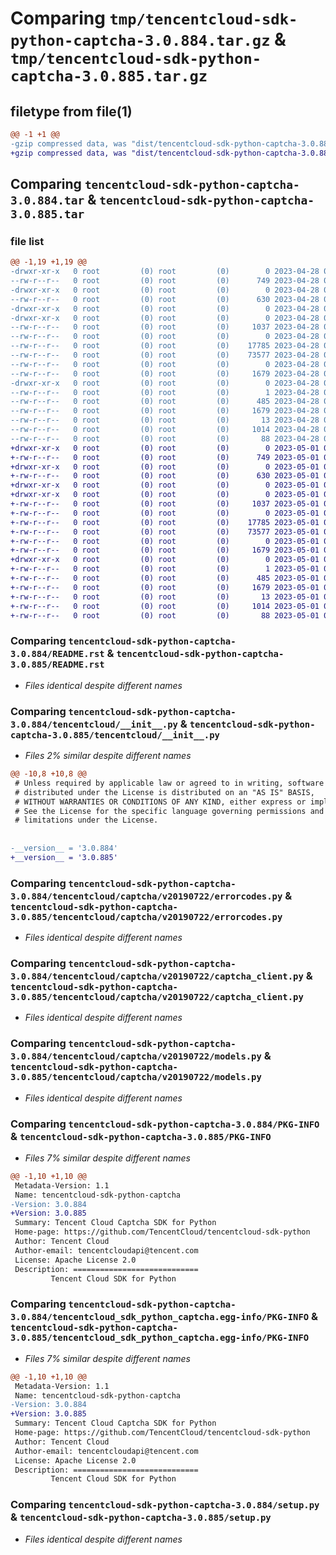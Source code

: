 # Comparing `tmp/tencentcloud-sdk-python-captcha-3.0.884.tar.gz` & `tmp/tencentcloud-sdk-python-captcha-3.0.885.tar.gz`

## filetype from file(1)

```diff
@@ -1 +1 @@
-gzip compressed data, was "dist/tencentcloud-sdk-python-captcha-3.0.884.tar", last modified: Fri Apr 28 02:06:51 2023, max compression
+gzip compressed data, was "dist/tencentcloud-sdk-python-captcha-3.0.885.tar", last modified: Mon May  1 00:30:07 2023, max compression
```

## Comparing `tencentcloud-sdk-python-captcha-3.0.884.tar` & `tencentcloud-sdk-python-captcha-3.0.885.tar`

### file list

```diff
@@ -1,19 +1,19 @@
-drwxr-xr-x   0 root         (0) root         (0)        0 2023-04-28 02:06:51.000000 tencentcloud-sdk-python-captcha-3.0.884/
--rw-r--r--   0 root         (0) root         (0)      749 2023-04-28 02:06:51.000000 tencentcloud-sdk-python-captcha-3.0.884/README.rst
-drwxr-xr-x   0 root         (0) root         (0)        0 2023-04-28 02:06:51.000000 tencentcloud-sdk-python-captcha-3.0.884/tencentcloud/
--rw-r--r--   0 root         (0) root         (0)      630 2023-04-28 02:06:51.000000 tencentcloud-sdk-python-captcha-3.0.884/tencentcloud/__init__.py
-drwxr-xr-x   0 root         (0) root         (0)        0 2023-04-28 02:06:51.000000 tencentcloud-sdk-python-captcha-3.0.884/tencentcloud/captcha/
-drwxr-xr-x   0 root         (0) root         (0)        0 2023-04-28 02:06:51.000000 tencentcloud-sdk-python-captcha-3.0.884/tencentcloud/captcha/v20190722/
--rw-r--r--   0 root         (0) root         (0)     1037 2023-04-28 02:06:51.000000 tencentcloud-sdk-python-captcha-3.0.884/tencentcloud/captcha/v20190722/errorcodes.py
--rw-r--r--   0 root         (0) root         (0)        0 2023-04-28 02:06:51.000000 tencentcloud-sdk-python-captcha-3.0.884/tencentcloud/captcha/v20190722/__init__.py
--rw-r--r--   0 root         (0) root         (0)    17785 2023-04-28 02:06:51.000000 tencentcloud-sdk-python-captcha-3.0.884/tencentcloud/captcha/v20190722/captcha_client.py
--rw-r--r--   0 root         (0) root         (0)    73577 2023-04-28 02:06:51.000000 tencentcloud-sdk-python-captcha-3.0.884/tencentcloud/captcha/v20190722/models.py
--rw-r--r--   0 root         (0) root         (0)        0 2023-04-28 02:06:51.000000 tencentcloud-sdk-python-captcha-3.0.884/tencentcloud/captcha/__init__.py
--rw-r--r--   0 root         (0) root         (0)     1679 2023-04-28 02:06:51.000000 tencentcloud-sdk-python-captcha-3.0.884/PKG-INFO
-drwxr-xr-x   0 root         (0) root         (0)        0 2023-04-28 02:06:51.000000 tencentcloud-sdk-python-captcha-3.0.884/tencentcloud_sdk_python_captcha.egg-info/
--rw-r--r--   0 root         (0) root         (0)        1 2023-04-28 02:06:51.000000 tencentcloud-sdk-python-captcha-3.0.884/tencentcloud_sdk_python_captcha.egg-info/dependency_links.txt
--rw-r--r--   0 root         (0) root         (0)      485 2023-04-28 02:06:51.000000 tencentcloud-sdk-python-captcha-3.0.884/tencentcloud_sdk_python_captcha.egg-info/SOURCES.txt
--rw-r--r--   0 root         (0) root         (0)     1679 2023-04-28 02:06:51.000000 tencentcloud-sdk-python-captcha-3.0.884/tencentcloud_sdk_python_captcha.egg-info/PKG-INFO
--rw-r--r--   0 root         (0) root         (0)       13 2023-04-28 02:06:51.000000 tencentcloud-sdk-python-captcha-3.0.884/tencentcloud_sdk_python_captcha.egg-info/top_level.txt
--rw-r--r--   0 root         (0) root         (0)     1014 2023-04-28 02:06:51.000000 tencentcloud-sdk-python-captcha-3.0.884/setup.py
--rw-r--r--   0 root         (0) root         (0)       88 2023-04-28 02:06:51.000000 tencentcloud-sdk-python-captcha-3.0.884/setup.cfg
+drwxr-xr-x   0 root         (0) root         (0)        0 2023-05-01 00:30:07.000000 tencentcloud-sdk-python-captcha-3.0.885/
+-rw-r--r--   0 root         (0) root         (0)      749 2023-05-01 00:30:06.000000 tencentcloud-sdk-python-captcha-3.0.885/README.rst
+drwxr-xr-x   0 root         (0) root         (0)        0 2023-05-01 00:30:07.000000 tencentcloud-sdk-python-captcha-3.0.885/tencentcloud/
+-rw-r--r--   0 root         (0) root         (0)      630 2023-05-01 00:30:06.000000 tencentcloud-sdk-python-captcha-3.0.885/tencentcloud/__init__.py
+drwxr-xr-x   0 root         (0) root         (0)        0 2023-05-01 00:30:07.000000 tencentcloud-sdk-python-captcha-3.0.885/tencentcloud/captcha/
+drwxr-xr-x   0 root         (0) root         (0)        0 2023-05-01 00:30:07.000000 tencentcloud-sdk-python-captcha-3.0.885/tencentcloud/captcha/v20190722/
+-rw-r--r--   0 root         (0) root         (0)     1037 2023-05-01 00:30:06.000000 tencentcloud-sdk-python-captcha-3.0.885/tencentcloud/captcha/v20190722/errorcodes.py
+-rw-r--r--   0 root         (0) root         (0)        0 2023-05-01 00:30:06.000000 tencentcloud-sdk-python-captcha-3.0.885/tencentcloud/captcha/v20190722/__init__.py
+-rw-r--r--   0 root         (0) root         (0)    17785 2023-05-01 00:30:06.000000 tencentcloud-sdk-python-captcha-3.0.885/tencentcloud/captcha/v20190722/captcha_client.py
+-rw-r--r--   0 root         (0) root         (0)    73577 2023-05-01 00:30:06.000000 tencentcloud-sdk-python-captcha-3.0.885/tencentcloud/captcha/v20190722/models.py
+-rw-r--r--   0 root         (0) root         (0)        0 2023-05-01 00:30:06.000000 tencentcloud-sdk-python-captcha-3.0.885/tencentcloud/captcha/__init__.py
+-rw-r--r--   0 root         (0) root         (0)     1679 2023-05-01 00:30:07.000000 tencentcloud-sdk-python-captcha-3.0.885/PKG-INFO
+drwxr-xr-x   0 root         (0) root         (0)        0 2023-05-01 00:30:07.000000 tencentcloud-sdk-python-captcha-3.0.885/tencentcloud_sdk_python_captcha.egg-info/
+-rw-r--r--   0 root         (0) root         (0)        1 2023-05-01 00:30:06.000000 tencentcloud-sdk-python-captcha-3.0.885/tencentcloud_sdk_python_captcha.egg-info/dependency_links.txt
+-rw-r--r--   0 root         (0) root         (0)      485 2023-05-01 00:30:07.000000 tencentcloud-sdk-python-captcha-3.0.885/tencentcloud_sdk_python_captcha.egg-info/SOURCES.txt
+-rw-r--r--   0 root         (0) root         (0)     1679 2023-05-01 00:30:06.000000 tencentcloud-sdk-python-captcha-3.0.885/tencentcloud_sdk_python_captcha.egg-info/PKG-INFO
+-rw-r--r--   0 root         (0) root         (0)       13 2023-05-01 00:30:06.000000 tencentcloud-sdk-python-captcha-3.0.885/tencentcloud_sdk_python_captcha.egg-info/top_level.txt
+-rw-r--r--   0 root         (0) root         (0)     1014 2023-05-01 00:30:06.000000 tencentcloud-sdk-python-captcha-3.0.885/setup.py
+-rw-r--r--   0 root         (0) root         (0)       88 2023-05-01 00:30:07.000000 tencentcloud-sdk-python-captcha-3.0.885/setup.cfg
```

### Comparing `tencentcloud-sdk-python-captcha-3.0.884/README.rst` & `tencentcloud-sdk-python-captcha-3.0.885/README.rst`

 * *Files identical despite different names*

### Comparing `tencentcloud-sdk-python-captcha-3.0.884/tencentcloud/__init__.py` & `tencentcloud-sdk-python-captcha-3.0.885/tencentcloud/__init__.py`

 * *Files 2% similar despite different names*

```diff
@@ -10,8 +10,8 @@
 # Unless required by applicable law or agreed to in writing, software
 # distributed under the License is distributed on an "AS IS" BASIS,
 # WITHOUT WARRANTIES OR CONDITIONS OF ANY KIND, either express or implied.
 # See the License for the specific language governing permissions and
 # limitations under the License.
 
 
-__version__ = '3.0.884'
+__version__ = '3.0.885'
```

### Comparing `tencentcloud-sdk-python-captcha-3.0.884/tencentcloud/captcha/v20190722/errorcodes.py` & `tencentcloud-sdk-python-captcha-3.0.885/tencentcloud/captcha/v20190722/errorcodes.py`

 * *Files identical despite different names*

### Comparing `tencentcloud-sdk-python-captcha-3.0.884/tencentcloud/captcha/v20190722/captcha_client.py` & `tencentcloud-sdk-python-captcha-3.0.885/tencentcloud/captcha/v20190722/captcha_client.py`

 * *Files identical despite different names*

### Comparing `tencentcloud-sdk-python-captcha-3.0.884/tencentcloud/captcha/v20190722/models.py` & `tencentcloud-sdk-python-captcha-3.0.885/tencentcloud/captcha/v20190722/models.py`

 * *Files identical despite different names*

### Comparing `tencentcloud-sdk-python-captcha-3.0.884/PKG-INFO` & `tencentcloud-sdk-python-captcha-3.0.885/PKG-INFO`

 * *Files 7% similar despite different names*

```diff
@@ -1,10 +1,10 @@
 Metadata-Version: 1.1
 Name: tencentcloud-sdk-python-captcha
-Version: 3.0.884
+Version: 3.0.885
 Summary: Tencent Cloud Captcha SDK for Python
 Home-page: https://github.com/TencentCloud/tencentcloud-sdk-python
 Author: Tencent Cloud
 Author-email: tencentcloudapi@tencent.com
 License: Apache License 2.0
 Description: ============================
         Tencent Cloud SDK for Python
```

### Comparing `tencentcloud-sdk-python-captcha-3.0.884/tencentcloud_sdk_python_captcha.egg-info/PKG-INFO` & `tencentcloud-sdk-python-captcha-3.0.885/tencentcloud_sdk_python_captcha.egg-info/PKG-INFO`

 * *Files 7% similar despite different names*

```diff
@@ -1,10 +1,10 @@
 Metadata-Version: 1.1
 Name: tencentcloud-sdk-python-captcha
-Version: 3.0.884
+Version: 3.0.885
 Summary: Tencent Cloud Captcha SDK for Python
 Home-page: https://github.com/TencentCloud/tencentcloud-sdk-python
 Author: Tencent Cloud
 Author-email: tencentcloudapi@tencent.com
 License: Apache License 2.0
 Description: ============================
         Tencent Cloud SDK for Python
```

### Comparing `tencentcloud-sdk-python-captcha-3.0.884/setup.py` & `tencentcloud-sdk-python-captcha-3.0.885/setup.py`

 * *Files identical despite different names*

